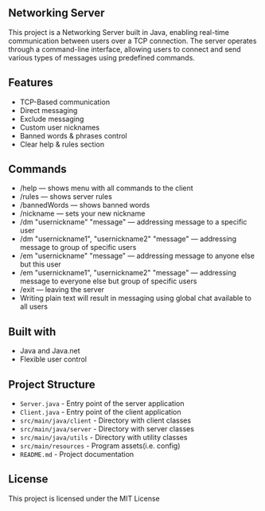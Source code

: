 ## Networking Server
This project is a Networking Server built in Java, enabling real-time communication between users over a TCP connection. 
The server operates through a command-line interface, allowing users to connect and send various types of messages using predefined commands.

## Features
- TCP-Based communication
- Direct messaging
- Exclude messaging
- Custom user nicknames
- Banned words & phrases control
- Clear help & rules section

## Commands
- /help — shows menu with all commands to the client
- /rules — shows server rules
- /bannedWords — shows banned words
- /nickname — sets your new nickname
- /dm "usernickname" "message" — addressing message to a specific user
- /dm "usernickname1", "usernickname2" "message" — addressing message to group of specific users
- /em "usernickname" "message" — addressing message to anyone else but this user
- /em "usernickname1", "usernickname2" "message" — addressing message to everyone else but group of specific users
- /exit — leaving the server
- Writing plain text will result in messaging using global chat available to all users

## Built with
- Java and Java.net
- Flexible user control

## Project Structure
- `Server.java` - Entry point of the server application
- `Client.java` - Entry point of the client application
- `src/main/java/client` - Directory with client classes
- `src/main/java/server` - Directory with server classes
- `src/main/java/utils` - Directory with utility classes
- `src/main/resources` - Program assets(i.e. config)
- `README.md` - Project documentation
  
## License
This project is licensed under the MIT License
